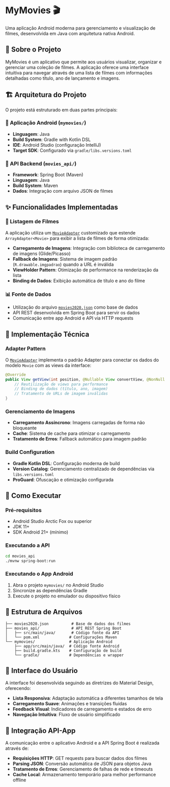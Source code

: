 # MyMovies 🎬

Uma aplicação Android moderna para gerenciamento e visualização de filmes, desenvolvida em Java com arquitetura nativa Android.

## 📱 Sobre o Projeto

MyMovies é um aplicativo que permite aos usuários visualizar, organizar e gerenciar uma coleção de filmes. A aplicação oferece uma interface intuitiva para navegar através de uma lista de filmes com informações detalhadas como título, ano de lançamento e imagens.

## 🏗️ Arquitetura do Projeto

O projeto está estruturado em duas partes principais:

### 📱 Aplicação Android (`mymovies/`)
- **Linguagem**: Java
- **Build System**: Gradle with Kotlin DSL
- **IDE**: Android Studio (configuração IntelliJ)
- **Target SDK**: Configurado via `gradle/libs.versions.toml`

### 🔧 API Backend (`movies_api/`)
- **Framework**: Spring Boot (Maven)
- **Linguagem**: Java
- **Build System**: Maven
- **Dados**: Integração com arquivo JSON de filmes

## ✨ Funcionalidades Implementadas

### 🎯 Listagem de Filmes
A aplicação utiliza um [`MovieAdapter`](mymovies/app/src/main/java/com/example/mymovies/MovieAdapter.java) customizado que estende `ArrayAdapter<Movie>` para exibir a lista de filmes de forma otimizada:

- **Carregamento de Imagens**: Integração com biblioteca de carregamento de imagens (Glide/Picasso)
- **Fallback de Imagens**: Sistema de imagem padrão (`R.drawable.imgpadrao`) quando a URL é inválida
- **ViewHolder Pattern**: Otimização de performance na renderização da lista
- **Binding de Dados**: Exibição automática de título e ano do filme

### 📊 Fonte de Dados
- Utilização do arquivo [`movies2020.json`](movies2020.json) como base de dados
- API REST desenvolvida em Spring Boot para servir os dados
- Comunicação entre app Android e API via HTTP requests

## 🔧 Implementação Técnica

### Adapter Pattern
O [`MovieAdapter`](mymovies/app/src/main/java/com/example/mymovies/MovieAdapter.java) implementa o padrão Adapter para conectar os dados do modelo `Movie` com as views da interface:

```java
@Override
public View getView(int position, @Nullable View convertView, @NonNull ViewGroup parent) {
    // Reutilização de views para performance
    // Binding de dados (título, ano, imagem)
    // Tratamento de URLs de imagem inválidas
}
```

### Gerenciamento de Imagens
- **Carregamento Assíncrono**: Imagens carregadas de forma não bloqueante
- **Cache**: Sistema de cache para otimizar o carregamento
- **Tratamento de Erros**: Fallback automático para imagem padrão

### Build Configuration
- **Gradle Kotlin DSL**: Configuração moderna de build
- **Version Catalog**: Gerenciamento centralizado de dependências via `libs.versions.toml`
- **ProGuard**: Ofuscação e otimização configurada

## 🚀 Como Executar

### Pré-requisitos
- Android Studio Arctic Fox ou superior
- JDK 11+
- SDK Android 21+ (mínimo)

### Executando a API
```bash
cd movies_api
./mvnw spring-boot:run
```

### Executando o App Android
1. Abra o projeto `mymovies/` no Android Studio
2. Sincronize as dependências Gradle
3. Execute o projeto no emulador ou dispositivo físico

## 📂 Estrutura de Arquivos

```
├── movies2020.json          # Base de dados dos filmes
├── movies_api/              # API REST Spring Boot
│   ├── src/main/java/       # Código fonte da API
│   └── pom.xml             # Configurações Maven
└── mymovies/               # Aplicação Android
    ├── app/src/main/java/  # Código fonte Android
    ├── build.gradle.kts    # Configuração de build
    └── gradle/             # Dependências e wrapper
```

## 🎨 Interface do Usuário

A interface foi desenvolvida seguindo as diretrizes do Material Design, oferecendo:
- **Lista Responsiva**: Adaptação automática a diferentes tamanhos de tela
- **Carregamento Suave**: Animações e transições fluidas
- **Feedback Visual**: Indicadores de carregamento e estados de erro
- **Navegação Intuitiva**: Fluxo de usuário simplificado

## 🔄 Integração API-App

A comunicação entre o aplicativo Android e a API Spring Boot é realizada através de:
- **Requisições HTTP**: GET requests para buscar dados dos filmes
- **Parsing JSON**: Conversão automática de JSON para objetos Java
- **Tratamento de Erros**: Gerenciamento de falhas de rede e timeouts
- **Cache Local**: Armazenamento temporário para melhor performance offline
